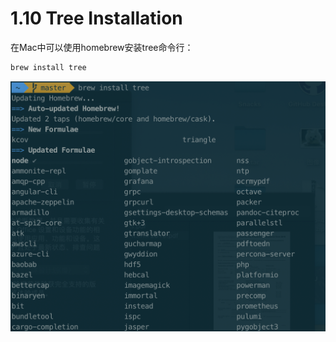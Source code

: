 # 1.10 Tree Installation

在Mac中可以使用homebrew安装tree命令行：

```bash
brew install tree
```

![](../.gitbook/assets/image%20%2848%29.png)

